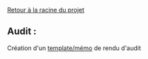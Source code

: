 [Retour à la racine du projet](https://github.com/EPradillon/veille-informatique)

## Audit : 
Création d'un [template/mémo](https://github.com/EPradillon/veille-informatique/blob/main/rgpd/auditSample.md) de rendu d'audit
